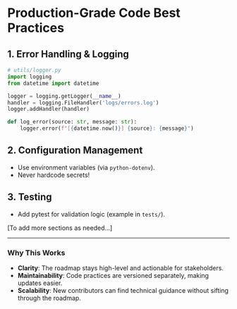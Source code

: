 # Production-Grade Code Best Practices

## 1. Error Handling & Logging

```python
# utils/logger.py  
import logging  
from datetime import datetime  

logger = logging.getLogger(__name__)  
handler = logging.FileHandler('logs/errors.log')  
logger.addHandler(handler)  

def log_error(source: str, message: str):  
    logger.error(f"[{datetime.now()}] {source}: {message}")  

```

## 2. Configuration Management

* Use environment variables (via `python-dotenv`).
* Never hardcode secrets!

## 3. Testing

* Add pytest for validation logic (example in `tests/`).

[To add more sections as needed...]

---

### **Why This Works**

* **Clarity**: The roadmap stays high-level and actionable for stakeholders.
* **Maintainability**: Code practices are versioned separately, making updates easier.
* **Scalability**: New contributors can find technical guidance without sifting through the roadmap.
